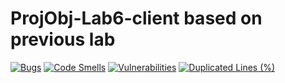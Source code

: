 # ProjObj-Lab6-client based on previous lab

[![Bugs](https://sonarcloud.io/api/project_badges/measure?project=Pamdzia_ProjObj-Lab6-client&metric=bugs)](https://sonarcloud.io/summary/new_code?id=Pamdzia_ProjObj-Lab6-client)
[![Code Smells](https://sonarcloud.io/api/project_badges/measure?project=Pamdzia_ProjObj-Lab6-client&metric=code_smells)](https://sonarcloud.io/summary/new_code?id=Pamdzia_ProjObj-Lab6-client)
[![Vulnerabilities](https://sonarcloud.io/api/project_badges/measure?project=Pamdzia_ProjObj-Lab6-client&metric=vulnerabilities)](https://sonarcloud.io/summary/new_code?id=Pamdzia_ProjObj-Lab6-client)
[![Duplicated Lines (%)](https://sonarcloud.io/api/project_badges/measure?project=Pamdzia_ProjObj-Lab6-client&metric=duplicated_lines_density)](https://sonarcloud.io/summary/new_code?id=Pamdzia_ProjObj-Lab6-client)
